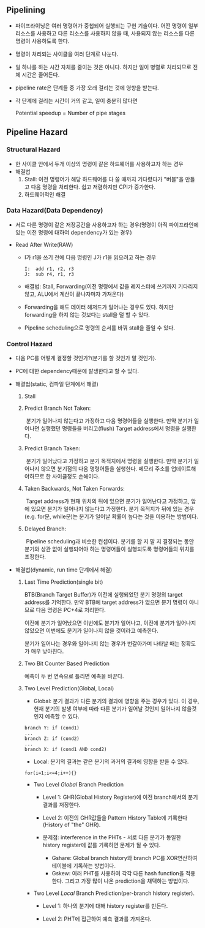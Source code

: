 ## Pipelining

- 파이프라이닝은 여러 명령어가 중첩되어 실행되는 구현 기술이다. 어떤 명령이 일부 리소스를 사용하고 다른 리소스를 사용하지 않을 때, 사용되지 않는 리소스를 다른 명령이 사용하도록 한다. 

- 명령이 처리되는 사이클을 여러 단계로 나눈다. 

- 일 하나를 하는 시간 자체를 줄이는 것은 아니다. 하지만 일이 병렬로 처리되므로 전체 시간은 줄어든다.

- pipeline rate은 단계들 중 가장 오래 걸리는 것에 영향을 받는다. 

- 각 단계에 걸리는 시간이 거의 같고, 일이 충분히 많다면

  Potential speedup = Number of pipe stages






## Pipeline Hazard

### Structural Hazard

- 한 사이클 안에서 두개 이상의 명령이 같은 하드웨어를 사용하고자 하는 경우
- 해결법
  1. Stall:  이전 명령어가 해당 하드웨어를 다 쓸 때까지 기다렸다가 "버블"을 만들고 다음 명령을 처리한다. 쉽고 저렴하지만 CPI가 증가한다.
  2. 하드웨어적인 해결





### Data Hazard(Data Dependency)

- 서로 다른 명령이 같은 저장공간을 사용하고자 하는 경우(명령이 아직 파이프라인에 있는 이전 명령에 대하여 dependency가 있는 경우)



- Read After Write(RAW)

  - I가 r1을 쓰기 전에 다음 명령인 J가 r1을 읽으려고 하는 경우

    ```
    I:	add	r1, r2, r3
    J:	sub	r4, r1, r3
    ```

  - 해결법: Stall, Forwarding(이전 명령에서 값을 레지스터에 쓰기까지 기다리지 않고, ALU에서 계산이 끝나자마자 가져온다) 

  - Forwarding을 해도 데이터 해저드가 일어나는 경우도 있다. 하지만 forwarding을 하지 않는 것보다는 stall을 덜 할 수 있다. 

  - Pipeline scheduling으로 명령의 순서를 바꿔 stall을 줄일 수 있다. 







### Control Hazard

- 다음 PC를 어떻게 결정할 것인가?(분기를 할 것인가 말 것인가). 

- PC에 대한 dependency때문에 발생한다고 할 수 있다. 

- 해결법(static, 컴파일 단계에서 해결)

  1. Stall

  2. Predict Branch Not Taken: 

     ​	분기가 일어나지 않는다고 가정하고 다음 명령어들을 실행한다. 만약 분기가 일어나면 실행했던 명령들을 버리고(flush) Target address에서 명령을 실행한다. 

     

  3. Predict Branch Taken:

     ​	 분기가 일어났다고 가정하고 분기 목적지에서 명령을 실행한다. 만약 분기가 일어나지 않으면 분기점의 다음 명령어들을 실행한다. 메모리 주소를 업데이트해야하므로 한 사이클정도 손해이다. 

     

  4. Taken Backwards, Not Taken Forwards:

     ​	Target address가 현재 위치의 뒤에 있으면 분기가 일어난다고 가정하고, 앞에 있으면 분기가 일어나지 않는다고 가정한다. 분기 목적지가 뒤에 있는 경우(e.g. for문, while문)는 분기가 일어날 확률이 높다는 것을 이용하는 방법이다. 

     

  5. Delayed Branch:

     ​	Pipeline scheduling과 비슷한 컨셉이다.  분기를 할 지 말 지 결정되는 동안 분기와 상관 없이 실행되어야 하는 명령어들이 실행되도록 명령어들의 위치를 조정한다.

     




- 해결법(dynamic, run time 단계에서 해결)

  1. Last Time Prediction(single bit)

       BTB(Branch Target Buffer)가 이전에 실행되었던 분기 명령의 target address를 기억한다. 만약 BTB에 target address가 없으면 분기 명령이 아니므로 다음 명령은 PC+4로 처리한다. 

       이전에 분기가 일어났으면 이번에도 분기가 일어나고, 이전에 분기가 일어나지 않았으면 이번에도 분기가 일어나지 않을 것이라고 예측한다.

       분기가 일어나는 경우와 일어나지 않는 경우가 번갈아가며 나타날 때는 정확도가 매우 낮아진다. 

       

  2. Two Bit Counter Based Prediction

     예측이 두 번 연속으로 틀리면 예측을 바꾼다. 

     

  3. Two Level Prediction(Global, Local)

     - Global: 분기 결과가 다른 분기의 결과에 영향을 주는 경우가 있다. 이 경우, 현재 분기의 발생 여부에 따라 다른 분기가 일어날 것인지 일어나지 않을것인지 예측할 수 있다. 

     ```
     branch Y: if (cond1)
     ...
     branch Z: if (cond2)
     ...
     branch X: if (cond1 AND cond2)
     ```

     - Local: 분기의 결과는 같은 분기의 과거의 결과에 영향을 받을 수 있다.

     ```
     for(i=1;i<=4;i++){}
     ```

     

     - Two Level *Global* Branch Prediction
       - Level 1: GHR(Global History Register)에 이전 branch에서의 분기 결과를 저장한다. 
       - Level 2: 이전의 GHR값들을  Pattern History Table에 기록한다(History of "the" GHR).

       

       - 문제점: interference in the PHTs - 서로 다른 분기가 동일한 history register에 값를 기록하면 문제가 될 수 있다. 

         - Gshare: Global branch history와 branch PC를 XOR연산하여 테이블에 기록하는 방법이다. 
         - Gskew: 여러 PHT를 사용하여 각각 다른 hash function을 적용한다. 그리고 가장 많이 나온 prediction을 채택하는 방법이다. 

         

     - Two Level *Local* Branch Prediction(per-branch history register). 

       - Level 1: 하나의 분기에 대해 history register를 만든다.  

       - Level 2: PHT에 접근하여 예측 결과를 가져온다.  

         

       



